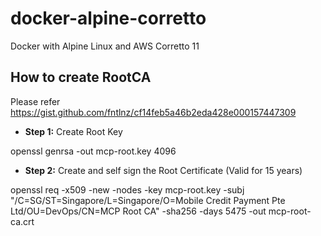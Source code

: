 # docker-alpine-corretto

Docker with Alpine Linux and AWS Corretto 11

## How to create RootCA

Please refer https://gist.github.com/fntlnz/cf14feb5a46b2eda428e000157447309

* **Step 1:** Create Root Key

openssl genrsa -out mcp-root.key 4096

* **Step 2:** Create and self sign the Root Certificate (Valid for 15 years)

openssl req -x509 -new -nodes -key mcp-root.key -subj "/C=SG/ST=Singapore/L=Singapore/O=Mobile Credit Payment Pte Ltd/OU=DevOps/CN=MCP Root CA" -sha256 -days 5475 -out mcp-root-ca.crt